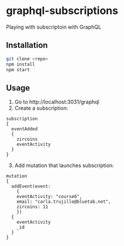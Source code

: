 # graphql-subscriptions

Playing with subscriptoin with GraphQL

## Installation

```bash
git clone <repo>
npm install
npm start
```

## Usage

1. Go to http://localhost:3031/graphql
2. Create a subscription:
```
subscription
{
  eventAdded
  {
    zircoins
    eventActivity
  }
}
```
3. Add mutation that launches subscription:
```
mutation
{
  addEvent(event: 
    {
    eventActivity: "course6",
    email: "carla.trujillo@bluetab.net",
    zircoins: 11
    })
  {
    eventActivity
    _id
  }
}
```
